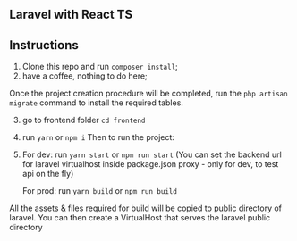 ## Laravel with React TS

## Instructions

1. Clone this repo and run `composer install`;
2. have a coffee, nothing to do here;

Once the project creation procedure will be completed, run the `php artisan migrate` command to install the required tables.

3. go to frontend folder `cd frontend`
4. run `yarn` or `npm i`
   Then to run the project:
5. For dev: run `yarn start` or `npm run start` (You can set the backend url for laravel virtualhost inside package.json proxy - only for dev, to test api on the fly)

    For prod: run `yarn build` or `npm run build`

All the assets & files required for build will be copied to public directory of laravel. You can then create a VirtualHost that serves the laravel public directory
